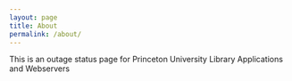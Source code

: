 ```yaml
---
layout: page
title: About
permalink: /about/
---
```


This is an outage status page for Princeton University Library Applications and
Webservers
